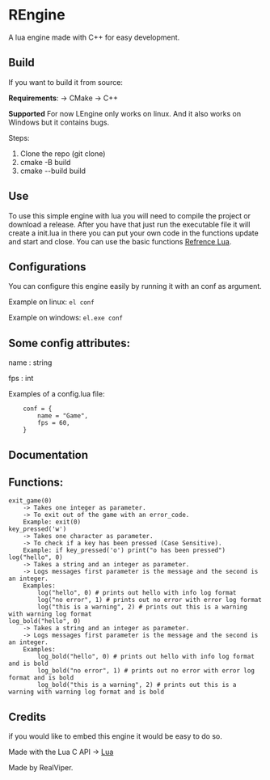 # REngine
A lua engine made with C++ for easy development.

## Build
If you want to build it from source:


__Requirements__:
    -> CMake
    -> C++

__Supported__
For now LEngine only works on linux.
And it also works on Windows but it contains bugs.

Steps:
1. Clone the repo (git clone)
2. cmake -B build
3. cmake --build build

## Use
To use this simple engine with lua you will need to compile the project or download a release.
After you have that just run the executable file it will create a init.lua in there you can put your own code
in the functions update and start and close. You can use the basic functions [Refrence Lua](https://www.lua.org/manual/5.3/manual.html#6.1).

## Configurations
You can configure this engine easily by running it with an conf as argument.

Example on linux: ```el conf```

Example on windows: ```el.exe conf```

Some config attributes:
--
name : string

fps : int

Examples of a config.lua file:
```
    conf = {
        name = "Game",
        fps = 60,
    }
```

## Documentation

## Functions:
    exit_game(0)
        -> Takes one integer as parameter.
        -> To exit out of the game with an error_code.
        Example: exit(0)
    key_pressed('w')
        -> Takes one character as parameter.
        -> To check if a key has been pressed (Case Sensitive).
        Example: if key_pressed('o') print("o has been pressed")
    log("hello", 0)
        -> Takes a string and an integer as parameter.
        -> Logs messages first parameter is the message and the second is an integer.
        Examples:
            log("hello", 0) # prints out hello with info log format
            log("no error", 1) # prints out no error with error log format
            log("this is a warning", 2) # prints out this is a warning with warning log format
    log_bold("hello", 0)
        -> Takes a string and an integer as parameter.
        -> Logs messages first parameter is the message and the second is an integer.
        Examples:
            log_bold("hello", 0) # prints out hello with info log format and is bold
            log_bold("no error", 1) # prints out no error with error log format and is bold
            log_bold("this is a warning", 2) # prints out this is a warning with warning log format and is bold

## Credits
if you would like to embed this engine it would be easy to do so.

Made with the Lua C API -> [Lua](https://lua.org) 

Made by RealViper.
